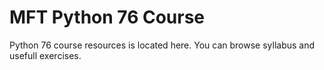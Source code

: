 # MFT Python 76 Course
Python 76 course resources is located here. You can browse syllabus and usefull exercises.
